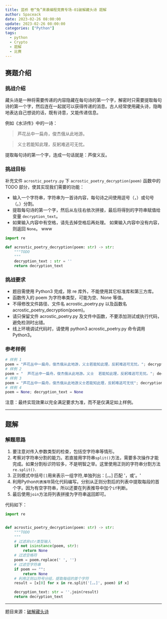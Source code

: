 ```yaml
---
title: 蓝桥 卷“兔”来袭编程竞赛专场-01破解藏头诗 题解
author: Spaceack
date: 2023-02-26 08:00:00
update: 2023-02-26 08:00:00
categories: ["Python"]
tags: 
  - python
  - Crypto
  - 题解
  - 比赛
---
```

## 赛题介绍

### 挑战介绍

藏头诗是一种将需要传递的内容隐藏在每句诗的第一个字，解密时只需要提取每句诗的第一个字，然后连在一起就可以获得传递的消息。古人经常使用藏头诗，隐晦地表达自己想说的话，既有诗意，又能传递信息。

例如《水浒传》中的一诗：

>芦花丛中一扁舟，俊杰俄从此地游。

>义士若能知此理，反躬难逃可无忧。

提取每句诗的第一个字，连成一句话就是：芦俊义反。

### 挑战目标

补充文件 `acrostic_poetry.py` 下 `acrostic_poetry_decryption(poem)` 函数中的 TODO 部分，使其实现我们需要的功能：

- 输入一个字符串，字符串为一首诗内容，每句诗之间使用逗号（，）或句号（。）分割。
- 提取每句诗的第一个字，然后从左往右依次拼接，最后将得到的字符串赋值给变量 `decryption_text`。
- 如果输入内容中有空格，请先去掉空格后再处理。
如果输入内容中没有内容，则返回 `None`。
www
```python
import re

def acrostic_poetry_decryption(poem: str) -> str:
    """TODO
    """
    decryption_text : str = ''
    return decryption_text
```

### 挑战要求

- 题目需使用 Python3 完成，除 re 库外，不能使用其它标准库和第三方库。
- 函数传入的 poem 为字符串类型，可能为空、None 等值。
- 不得修改文件路径、文件名 acrostic_poetry.py 以及函数名 acrostic_poetry_decryption(poem)。
- 请只保留文件 acrostic_poetry.py 及文件中函数，不要添加测试或执行代码，避免检测时出错。
- 线上环境调试代码时，请使用 python3 acrostic_poetry.py 命令调用 Python3。

### 参考样例

```python
# 样例 1
poem = "芦花丛中一扁舟，俊杰俄从此地游，义士若能知此理，反躬难逃可无忧。"; decryption_text = "芦俊义反"
# 样例 2
poem = "  芦花丛中一扁舟，俊杰俄从此地游。义士  若能知此理，反躬难逃可无忧。"; decryption_text = "芦俊义反"
# 样例 3
poem = "芦花丛中一扁舟，俊杰俄从此地游义士若能知此理，反躬难逃可无忧"; decryption_text = "芦俊反"
# 样例 4
poem = None; decryption_text = None
```

注意：最终实现效果以完全满足要求为准，而不是仅满足如上样例。

---

## 题解

### 解题思路

1. 要注意对传入参数类型的检查，包括空字符串等情形。
2. 考察对字符串分割的能力。若直接用字符串`split()`方法，需要多次操作才能完成。如果分割标识符较多，不是明智之举。这里使用正则的字符串分割方法`re.split()`.
3. 正则模式中括号`[]`用来表示一组字符,单独列出：[，。] 匹配 '，或'。'
4. 利用Python`列表推导`简化代码编写。分别从正则分割后的列表中提取每段的首个字。因为有空字符串，所以还要在列表推导中加个`if`判断。
5. 最后使用`join`方法将列表拼接为字符串返回即可。

代码如下：

```python
import re


def acrostic_poetry_decryption(poem: str) -> str:
    """TODO
    """
    # 过滤非str类型输入
    if not isinstance(poem, str):
        return None
    # 过滤空格符
    poem = poem.replace(' ', '')
    # 过滤空字符串
    if poem == "":
        return None
    # 利用正则以符号分组，提取每组的首个字符
    result = [x[0] for x in re.split('[，。]', poem) if x]

    decryption_text: str = ''.join(result)
    return decryption_text

```

---

题目来源：[破解藏头诗](https://www.lanqiao.cn/problems/2395/learning/?contest_id=83)

